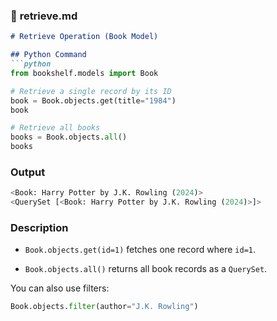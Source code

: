 ### 📝 **retrieve.md**
```markdown
# Retrieve Operation (Book Model)

## Python Command
```python
from bookshelf.models import Book

# Retrieve a single record by its ID
book = Book.objects.get(title="1984")
book

# Retrieve all books
books = Book.objects.all()
books
```

### Output

```python
<Book: Harry Potter by J.K. Rowling (2024)>
<QuerySet [<Book: Harry Potter by J.K. Rowling (2024)>]>
```


### Description

- `Book.objects.get(id=1)` fetches one record where `id=1`.

- `Book.objects.all()` returns all book records as a `QuerySet`.

You can also use filters:

```python
Book.objects.filter(author="J.K. Rowling")
```